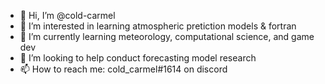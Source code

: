 - 👋 Hi, I’m @cold-carmel
- 👀 I’m interested in learning atmospheric pretiction models & fortran
- 🌱 I’m currently learning meteorology, computational science, and game dev
- 💞️ I’m looking to help conduct forecasting model research
- 📫 How to reach me: cold_carmel#1614 on discord

<!---
cold-carmel/cold-carmel is a ✨ special ✨ repository because its `README.md` (this file) appears on your GitHub profile.
You can click the Preview link to take a look at your changes.
--->
